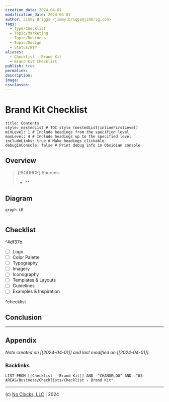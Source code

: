 ```yaml
---
creation_date: 2024-04-01
modification_date: 2024-04-01
author: Jimmy Briggs <jimmy.briggs@jimbrig.com>
tags:
  - Type/Checklist
  - Topic/Marketing
  - Topic/Business
  - Topic/Design
  - Status/WIP
aliases:
  - Checklist - Brand Kit
  - Brand Kit Checklist
publish: true
permalink:
description:
image:
cssclasses:
---
```


# Brand Kit Checklist

```table-of-contents
title: Contents 
style: nestedList # TOC style (nestedList|inlineFirstLevel)
minLevel: 1 # Include headings from the specified level
maxLevel: 4 # Include headings up to the specified level
includeLinks: true # Make headings clickable
debugInConsole: false # Print debug info in Obsidian console
```

## Overview

> [!SOURCE] Sources:
> - **

## Diagram

```mermaid
graph LR
  
```

## Checklist

^4df37b

- [ ] Logo
- [ ] Color Palette
- [ ] Typography
- [ ] Imagery
- [ ] Iconography
- [ ] Templates & Layouts
- [ ] Guidelines
- [ ] Examples & Inspiration

^checklist

## Conclusion

***

## Appendix

*Note created on [[2024-04-01]] and last modified on [[2024-04-01]].*

### Backlinks

```dataview
LIST FROM [[Checklist - Brand Kit]] AND -"CHANGELOG" AND -"03-AREAS/Business/Checklists/Checklist - Brand Kit"
```

***

(c) [No Clocks, LLC](https://github.com/noclocks) | 2024
